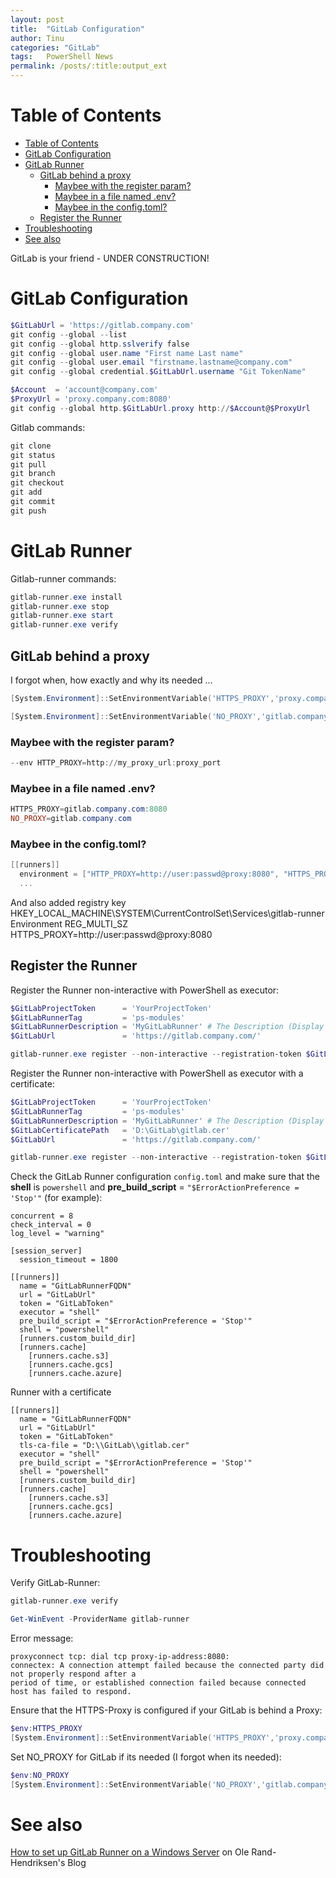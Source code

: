 ```yaml
---
layout: post
title:  "GitLab Configuration"
author: Tinu
categories: "GitLab"
tags:   PowerShell News
permalink: /posts/:title:output_ext
---
```


# Table of Contents

- [Table of Contents](#table-of-contents)
- [GitLab Configuration](#gitlab-configuration)
- [GitLab Runner](#gitlab-runner)
  - [GitLab behind a proxy](#gitlab-behind-a-proxy)
    - [Maybee with the register param?](#maybee-with-the-register-param)
    - [Maybee in a file named .env?](#maybee-in-a-file-named-env)
    - [Maybee in the config.toml?](#maybee-in-the-configtoml)
  - [Register the Runner](#register-the-runner)
- [Troubleshooting](#troubleshooting)
- [See also](#see-also)

GitLab is your friend - UNDER CONSTRUCTION!

# GitLab Configuration

````powershell
$GitLabUrl = 'https://gitlab.company.com'
git config --global --list
git config --global http.sslverify false
git config --global user.name "First name Last name"
git config --global user.email "firstname.lastname@company.com"
git config --global credential.$GitLabUrl.username "Git TokenName"
````

````powershell
$Account  = 'account@company.com'
$ProxyUrl = 'proxy.company.com:8080'
git config --global http.$GitLabUrl.proxy http://$Account@$ProxyUrl
````

Gitlab commands:

````powershell
git clone
git status
git pull
git branch
git checkout
git add
git commit
git push
````

# GitLab Runner

Gitlab-runner commands:

````powershell
gitlab-runner.exe install
gitlab-runner.exe stop
gitlab-runner.exe start
gitlab-runner.exe verify
````

## GitLab behind a proxy

I forgot when, how exactly and why its needed ...

````powershell
[System.Environment]::SetEnvironmentVariable('HTTPS_PROXY','proxy.company.com:8080',[System.EnvironmentVariableTarget]::Machine)
````

````powershell
[System.Environment]::SetEnvironmentVariable('NO_PROXY','gitlab.company.com',[System.EnvironmentVariableTarget]::Machine)
````

### Maybee with the register param?

````powershell
--env HTTP_PROXY=http://my_proxy_url:proxy_port
````

### Maybee in a file named .env?

````powershell
HTTPS_PROXY=gitlab.company.com:8080
NO_PROXY=gitlab.company.com
````

### Maybee in the config.toml?

````powershell
[[runners]]
  environment = ["HTTP_PROXY=http://user:passwd@proxy:8080", "HTTPS_PROXY=http://user:passwd@proxy:8080"]
  ...
````

And also added registry key HKEY_LOCAL_MACHINE\SYSTEM\CurrentControlSet\Services\gitlab-runner
Environment    REG_MULTI_SZ    HTTPS_PROXY=http://user:passwd@proxy:8080


## Register the Runner

Register the Runner non-interactive with PowerShell as executor:

````powershell
$GitLabProjectToken      = 'YourProjectToken'
$GitLabRunnerTag         = 'ps-modules'
$GitLabRunnerDescription = 'MyGitLabRunner' # The Description (Display name) in GitLab under CI/CD Settings, Runners
$GitLabUrl               = 'https://gitlab.company.com/'

gitlab-runner.exe register --non-interactive --registration-token $GitLabProjectToken --url $GitLabUrl --shell powershell --executor shell --tag-list $GitLabRunnerTag --description $GitLabRunnerDescription
````

Register the Runner non-interactive with PowerShell as executor with a certificate:

````powershell
$GitLabProjectToken      = 'YourProjectToken'
$GitLabRunnerTag         = 'ps-modules'
$GitLabRunnerDescription = 'MyGitLabRunner' # The Description (Display name) in GitLab under CI/CD Settings, Runners
$GitLabCertificatePath   = 'D:\GitLab\gitlab.cer'
$GitLabUrl               = 'https://gitlab.company.com/'

gitlab-runner.exe register --non-interactive --registration-token $GitLabProjectToken --url $GitLabUrl --shell powershell --executor shell --tag-list $GitLabRunnerTag --description $GitLabRunnerDescription --tls-ca-file $GitLabCertificatePath
````

Check the GitLab Runner configuration ````config.toml```` and make sure that the **shell** is ````powershell```` and **pre_build_script** = ````"$ErrorActionPreference = 'Stop'"```` (for example): 

````
concurrent = 8
check_interval = 0
log_level = "warning"
 
[session_server]
  session_timeout = 1800
 
[[runners]]
  name = "GitLabRunnerFQDN"
  url = "GitLabUrl"
  token = "GitLabToken"
  executor = "shell"
  pre_build_script = "$ErrorActionPreference = 'Stop'"
  shell = "powershell"
  [runners.custom_build_dir]
  [runners.cache]
    [runners.cache.s3]
    [runners.cache.gcs]
    [runners.cache.azure]
````

Runner with a certificate

````
[[runners]]
  name = "GitLabRunnerFQDN"
  url = "GitLabUrl"
  token = "GitLabToken"
  tls-ca-file = "D:\\GitLab\\gitlab.cer"
  executor = "shell"
  pre_build_script = "$ErrorActionPreference = 'Stop'"
  shell = "powershell"
  [runners.custom_build_dir]
  [runners.cache]
    [runners.cache.s3]
    [runners.cache.gcs]
    [runners.cache.azure]
````

# Troubleshooting

Verify GitLab-Runner:

````powershell
gitlab-runner.exe verify

Get-WinEvent -ProviderName gitlab-runner
````

Error message:

````
proxyconnect tcp: dial tcp proxy-ip-address:8080:
connectex: A connection attempt failed because the connected party did not properly respond after a
period of time, or established connection failed because connected host has failed to respond.
````

Ensure that the HTTPS-Proxy is configured if your GitLab is behind a Proxy:

````powershell
$env:HTTPS_PROXY
[System.Environment]::SetEnvironmentVariable('HTTPS_PROXY','proxy.company.com:8080',[System.EnvironmentVariableTarget]::Machine)
````

Set NO_PROXY for GitLab if its needed (I forgot when its needed):

````powershell
$env:NO_PROXY
[System.Environment]::SetEnvironmentVariable('NO_PROXY','gitlab.company.com',[System.EnvironmentVariableTarget]::Machine)
````

# See also

[How to set up GitLab Runner on a Windows Server](https://www.randriksen.net/powershell/2023/10/27/windows-gitlab-runner-setup.html) on Ole Rand-Hendriksen's Blog
